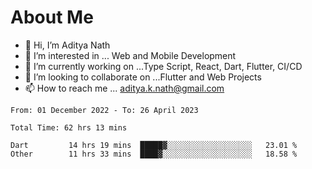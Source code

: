 # About Me

- 👋 Hi, I’m Aditya Nath
- 👀 I’m interested in ... Web and Mobile Development
- 🌱 I’m currently working on ...Type Script, React, Dart, Flutter, CI/CD
- 💞️ I’m looking to collaborate on ...Flutter and Web Projects
- 📫 How to reach me ... aditya.k.nath@gmail.com

<!--START_SECTION:waka-->

```text
From: 01 December 2022 - To: 26 April 2023

Total Time: 62 hrs 13 mins

Dart         14 hrs 19 mins  █████▓░░░░░░░░░░░░░░░░░░░   23.01 %
Other        11 hrs 33 mins  ████▓░░░░░░░░░░░░░░░░░░░░   18.58 %
```

<!--END_SECTION:waka-->

<!---
kronosking007/kronosking007 is a ✨ special ✨ repository because its `README.md` (this file) appears on your GitHub profile.
You can click the Preview link to take a look at your changes.
--->
